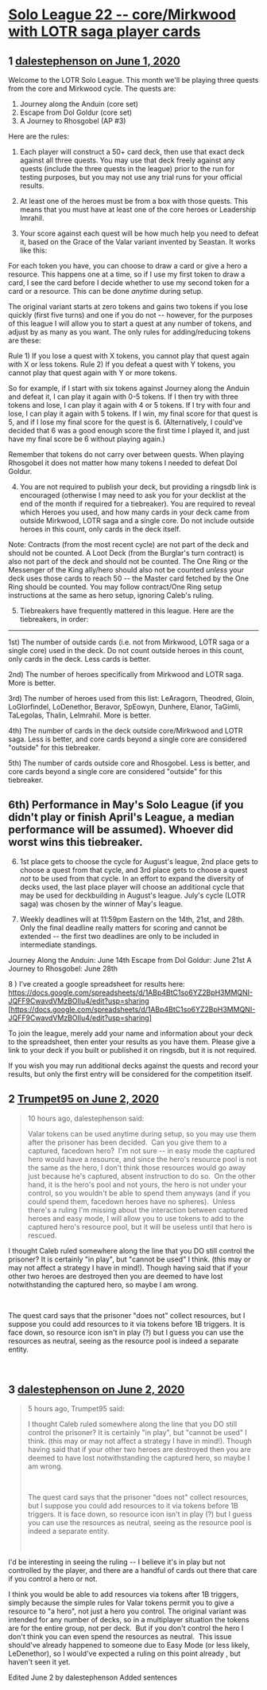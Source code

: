 # [Solo League 22 -- core/Mirkwood with LOTR saga player cards](https://community.fantasyflightgames.com/topic/308862-solo-league-22-coremirkwood-with-lotr-saga-player-cards/)

## 1 [dalestephenson on June 1, 2020](https://community.fantasyflightgames.com/topic/308862-solo-league-22-coremirkwood-with-lotr-saga-player-cards/?do=findComment&comment=3947636)

Welcome to the LOTR Solo League. This month we'll be playing three quests from the core and Mirkwood cycle. The quests are:

1) Journey along the Anduin (core set)
2) Escape from Dol Goldur (core set)
3) A Journey to Rhosgobel (AP #3)

Here are the rules:

1) Each player will construct a 50+ card deck, then use that exact deck against all three quests. You may use that deck freely against any quests (include the three quests in the league) prior to the run for testing purposes, but you may not use any trial runs for your official results.

2) At least one of the heroes must be from a box with those quests. This means that you must have at least one of the core heroes or Leadership Imrahil.

3) Your score against each quest will be how much help you need to defeat it, based on the Grace of the Valar variant invented by Seastan. It works like this:

For each token you have, you can choose to draw a card or give a hero a resource. This happens one at a time, so if I use my first token to draw a card, I see the card before I decide whether to use my second token for a card or a resource. This can be done *anytime* during setup.

The original variant starts at zero tokens and gains two tokens if you lose quickly (first five turns) and one if you do not -- however, for the purposes of this league I will allow you to start a quest at any number of tokens, and adjust by as many as you want. The only rules for adding/reducing tokens are these:

Rule 1) If you lose a quest with X tokens, you cannot play that quest again with X or less tokens.
Rule 2) If you defeat a quest with Y tokens, you cannot play that quest again with Y or more tokens.

So for example, if I start with six tokens against Journey along the Anduin and defeat it, I can play it again with 0-5 tokens. If I then try with three tokens and lose, I can play it again with 4 or 5 tokens. If I try with four and lose, I can play it again with 5 tokens. If I win, my final score for that quest is 5, and if I lose my final score for the quest is 6. (Alternatively, I could've decided that 6 was a good enough score the first time I played it, and just have my final score be 6 without playing again.)

Remember that tokens do not carry over between quests. When playing Rhosgobel it does not matter how many tokens I needed to defeat Dol Goldur.

4) You are not required to publish your deck, but providing a ringsdb link is encouraged (otherwise I may need to ask you for your decklist at the end of the month if required for a tiebreaker). You are required to reveal which Heroes you used, and how many cards in your deck came from outside Mirkwood, LOTR saga and a single core. Do not include outside heroes in this count, only cards in the deck itself.

Note: Contracts (from the most recent cycle) are not part of the deck and should not be counted. A Loot Deck (from the Burglar's turn contract) is also not part of the deck and should not be counted. The One Ring or the Messenger of the King ally/hero should also not be counted *unless* your deck uses those cards to reach 50 -- the Master card fetched by the One Ring should be counted. You may follow contract/One Ring setup instructions at the same as hero setup, ignoring Caleb's ruling.

5) Tiebreakers have frequently mattered in this league. Here are the tiebreakers, in order:
---
1st) The number of outside cards (i.e. not from Mirkwood, LOTR saga or a single core) used in the deck. Do not count outside heroes in this count, only cards in the deck. Less cards is better.

2nd) The number of heroes specifically from Mirkwood and LOTR saga. More is better.

3rd) The number of heroes used from this list: LeAragorn, Theodred, Gloin, LoGlorfindel, LoDenethor, Beravor, SpEowyn, Dunhere, Elanor, TaGimli, TaLegolas, Thalin, LeImrahil. More is better.

4th) The number of cards in the deck outside core/Mirkwood and LOTR saga. Less is better, and core cards beyond a single core are considered "outside" for this tiebreaker.

5th) The number of cards outside core and Rhosgobel. Less is better, and core cards beyond a single core are considered "outside" for this tiebreaker.

6th) Performance in May's Solo League (if you didn't play or finish April's League, a median performance will be assumed). Whoever did worst wins this tiebreaker.
---

6) 1st place gets to choose the cycle for August's league, 2nd place gets to choose a quest from that cycle, and 3rd place gets to choose a quest *not* to be used from that cycle. In an effort to expand the diversity of decks used, the last place player will choose an additional cycle that may be used for deckbuilding in August's league. July's cycle (LOTR saga) was chosen by the winner of May's league.

7) Weekly deadlines will at 11:59pm Eastern on the 14th, 21st, and 28th. Only the final deadline really matters for scoring and cannot be extended -- the first two deadlines are only to be included in intermediate standings.

Journey Along the Anduin: June 14th
Escape from Dol Goldur: June 21st
A Journey to Rhosgobel: June 28th

8 ) I've created a google spreadsheet for results here:
https://docs.google.com/spreadsheets/d/1ABp4BtC1so6YZ2BpH3MMQNI-JQFF9CwavdVMzBOIlu4/edit?usp=sharing [https://docs.google.com/spreadsheets/d/1ABp4BtC1so6YZ2BpH3MMQNI-JQFF9CwavdVMzBOIlu4/edit?usp=sharing]

To join the league, merely add your name and information about your deck to the spreadsheet, then enter your results as you have them. Please give a link to your deck if you built or published it on ringsdb, but it is not required.

If you wish you may run additional decks against the quests and record your results, but only the first entry will be considered for the competition itself.

## 2 [Trumpet95 on June 2, 2020](https://community.fantasyflightgames.com/topic/308862-solo-league-22-coremirkwood-with-lotr-saga-player-cards/?do=findComment&comment=3947824)

> 10 hours ago, dalestephenson said:
> 
> Valar tokens can be used anytime during setup, so you may use them after the prisoner has been decided.  Can you give them to a captured, facedown hero?  I'm not sure -- in easy mode the captured hero would have a resource, and since the hero's resource pool is not the same as the hero, I don't think those resources would go away just because he's captured, absent instruction to do so.  On the other hand, it is the hero's pool and not yours, the hero is not under your control, so you wouldn't be able to spend them anyways (and if you could spend them, facedown heroes have no spheres).  Unless there's a ruling I'm missing about the interaction between captured heroes and easy mode, I will allow you to use tokens to add to the captured hero's resource pool, but it will be useless until that hero is rescued.

I thought Caleb ruled somewhere along the line that you DO still control the prisoner? It is certainly "in play", but "cannot be used" I think. (this may or may not affect a strategy I have in mind!). Though having said that if your other two heroes are destroyed then you are deemed to have lost notwithstanding the captured hero, so maybe I am wrong.

 

The quest card says that the prisoner "does not" collect resources, but I suppose you could add resources to it via tokens before 1B triggers. It is face down, so resource icon isn't in play (?) but I guess you can use the resources as neutral, seeing as the resource pool is indeed a separate entity.

 

## 3 [dalestephenson on June 2, 2020](https://community.fantasyflightgames.com/topic/308862-solo-league-22-coremirkwood-with-lotr-saga-player-cards/?do=findComment&comment=3947920)

> 5 hours ago, Trumpet95 said:
> 
> I thought Caleb ruled somewhere along the line that you DO still control the prisoner? It is certainly "in play", but "cannot be used" I think. (this may or may not affect a strategy I have in mind!). Though having said that if your other two heroes are destroyed then you are deemed to have lost notwithstanding the captured hero, so maybe I am wrong.
> 
>  
> 
> The quest card says that the prisoner "does not" collect resources, but I suppose you could add resources to it via tokens before 1B triggers. It is face down, so resource icon isn't in play (?) but I guess you can use the resources as neutral, seeing as the resource pool is indeed a separate entity.
> 
>  

I'd be interesting in seeing the ruling -- I believe it's in play but not controlled by the player, and there are a handful of cards out there that care if you control a hero or not.

I think you would be able to add resources via tokens after 1B triggers, simply because the simple rules for Valar tokens permit you to give a resource to "a hero", not just a hero you control. The original variant was intended for any number of decks, so in a multiplayer situation the tokens are for the entire group, not per deck.  But if you don't control the hero I don't think you can even spend the resources as neutral.  This issue should've already happened to someone due to Easy Mode (or less likely, LeDenethor), so I would've expected a ruling on this point already , but haven't seen it yet.

Edited June 2 by dalestephenson
Added sentences

